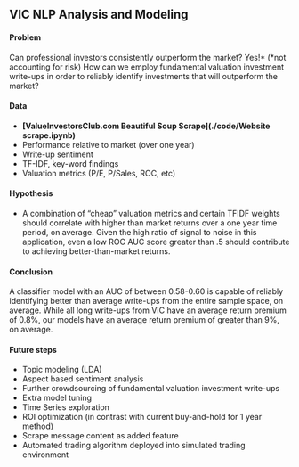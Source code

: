 ## VIC NLP Analysis and Modeling
#### Problem
Can professional investors consistently outperform the market? Yes!* (*not accounting for risk)
How can we employ fundamental valuation investment write-ups in order to reliably identify investments that will outperform the market?

#### Data
- **[ValueInvestorsClub.com Beautiful Soup Scrape](./code/Website scrape.ipynb)**
- Performance relative to market (over one year)
- Write-up sentiment
- TF-IDF, key-word findings
- Valuation metrics (P/E, P/Sales, ROC, etc)

#### Hypothesis
- A combination of “cheap” valuation metrics and certain TFIDF weights should correlate with higher than market returns over a one year time period, on average. Given the high ratio of signal to noise in this application, even a low ROC AUC score greater than .5 should contribute to achieving better-than-market returns.

#### Conclusion
A classifier model with an AUC of between 0.58-0.60 is capable of reliably identifying better than average write-ups from the entire sample space, on average. While all long write-ups from VIC have an average return premium of 0.8%, our models have an average return premium of greater than 9%, on average.

#### Future steps
- Topic modeling (LDA)
- Aspect based sentiment analysis
- Further crowdsourcing of fundamental valuation investment write-ups
- Extra model tuning
- Time Series exploration
- ROI optimization (in contrast with current buy-and-hold for 1 year method)
- Scrape message content as added feature
- Automated trading algorithm deployed into simulated trading environment
